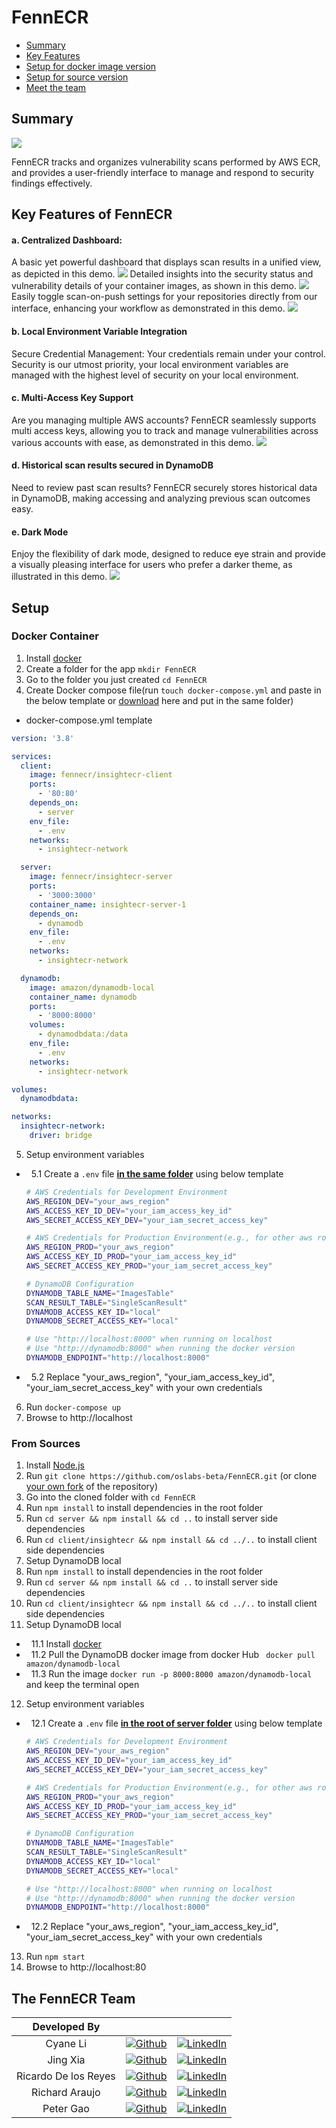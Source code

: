 # FennECR

- [Summary](#summary)
- [Key Features](#key-features-of-fennecr)
- [Setup for docker image version](#docker-container)
- [Setup for source version](#from-sources)
- [Meet the team](#the-fennecr-team)

## Summary

![](https://github.com/oslabs-beta/FennECR/blob/main/client/insightecr/Public/FennecrBanner.png?raw=true)

FennECR tracks and organizes vulnerability scans performed by AWS ECR, and provides a user-friendly interface to manage and respond to security findings effectively.

## Key Features of FennECR

#### a. Centralized Dashboard:

A basic yet powerful dashboard that displays scan results in a unified view, as depicted in this demo.
![](https://github.com/oslabs-beta/FennECR/blob/main/client/insightecr/Public/DashboardDemo.gif?raw=true)
Detailed insights into the security status and vulnerability details of your container images, as shown in this demo.
![](https://github.com/oslabs-beta/FennECR/blob/main/client/insightecr/Public/RepoAndImagDetailsDemo.gif?raw=true)
Easily toggle scan-on-push settings for your repositories directly from our interface, enhancing your workflow as demonstrated in this demo.
![](https://github.com/oslabs-beta/FennECR/blob/main/client/insightecr/Public/ScanOnPushDemo.gif?raw=true)

#### b. Local Environment Variable Integration

Secure Credential Management: Your credentials remain under your control. Security is our utmost priority, your local environment variables are managed with the highest level of security on your local environment.

#### c. Multi-Access Key Support

Are you managing multiple AWS accounts? FennECR seamlessly supports multi access keys, allowing you to track and manage vulnerabilities across various accounts with ease, as demonstrated in this demo.
![](https://github.com/oslabs-beta/FennECR/blob/main/client/insightecr/Public/AccountSwitchingDemo.gif?raw=true)

#### d. Historical scan results secured in DynamoDB

Need to review past scan results? FennECR securely stores historical data in DynamoDB, making accessing and analyzing previous scan outcomes easy.

#### e. Dark Mode

Enjoy the flexibility of dark mode, designed to reduce eye strain and provide a visually pleasing interface for users who prefer a darker theme, as illustrated in this demo.
![](https://github.com/oslabs-beta/FennECR/blob/main/client/insightecr/Public/DarkModeDemo.gif?raw=true)

## Setup

### Docker Container

1. Install [docker](https://www.docker.com/)
2. Create a folder for the app `mkdir FennECR`
3. Go to the folder you just created `cd FennECR`
4. Create Docker compose file(run `touch docker-compose.yml` and paste in the below template or [download](https://github.com/oslabs-beta/FennECR/raw/main/docker-compose.yml) here and put in the same folder)

- docker-compose.yml template

```yml
version: '3.8'

services:
  client:
    image: fennecr/insightecr-client
    ports:
      - '80:80'
    depends_on:
      - server
    env_file:
      - .env
    networks:
      - insightecr-network

  server:
    image: fennecr/insightecr-server
    ports:
      - '3000:3000'
    container_name: insightecr-server-1
    depends_on:
      - dynamodb
    env_file:
      - .env
    networks:
      - insightecr-network

  dynamodb:
    image: amazon/dynamodb-local
    container_name: dynamodb
    ports:
      - '8000:8000'
    volumes:
      - dynamodbdata:/data
    env_file:
      - .env
    networks:
      - insightecr-network

volumes:
  dynamodbdata:

networks:
  insightecr-network:
    driver: bridge
```

5. Setup environment variables

- &nbsp; 5.1 Create a `.env` file <strong><u>in the same folder</u></strong> using below template

  ```sh
  # AWS Credentials for Development Environment
  AWS_REGION_DEV="your_aws_region"
  AWS_ACCESS_KEY_ID_DEV="your_iam_access_key_id"
  AWS_SECRET_ACCESS_KEY_DEV="your_iam_secret_access_key"

  # AWS Credentials for Production Environment(e.g., for other aws roles or accounts, you can replace DEV or PROD with other string)
  AWS_REGION_PROD="your_aws_region"
  AWS_ACCESS_KEY_ID_PROD="your_iam_access_key_id"
  AWS_SECRET_ACCESS_KEY_PROD="your_iam_secret_access_key"

  # DynamoDB Configuration
  DYNAMODB_TABLE_NAME="ImagesTable"
  SCAN_RESULT_TABLE="SingleScanResult"
  DYNAMODB_ACCESS_KEY_ID="local"
  DYNAMODB_SECRET_ACCESS_KEY="local"

  # Use "http://localhost:8000" when running on localhost
  # Use "http://dynamodb:8000" when running the docker version
  DYNAMODB_ENDPOINT="http://localhost:8000"
  ```

- &nbsp; 5.2 Replace "your_aws_region", "your_iam_access_key_id", "your_iam_secret_access_key" with your own credentials

6. Run `docker-compose up`
7. Browse to http://localhost

### From Sources

1. Install [Node.js](https://nodejs.org/en/download/package-manager)
2. Run `git clone https://github.com/oslabs-beta/FennECR.git` (or clone [your own fork](https://github.com/oslabs-beta/FennECR/fork) of the repository)
3. Go into the cloned folder with `cd FennECR`
4. Run `npm install` to install dependencies in the root folder
5. Run `cd server && npm install && cd ..` to install server side dependencies
6. Run `cd client/insightecr && npm install && cd ../..` to install client side dependencies
7. Setup DynamoDB local
8. Run `npm install` to install dependencies in the root folder
9. Run `cd server && npm install && cd ..` to install server side dependencies
10. Run `cd client/insightecr && npm install && cd ../..` to install client side dependencies
11. Setup DynamoDB local

- &nbsp; 11.1 Install [docker](https://www.docker.com/)
- &nbsp; 11.2 Pull the DynamoDB docker image from docker Hub ` docker pull amazon/dynamodb-local`
- &nbsp; 11.3 Run the image `docker run -p 8000:8000 amazon/dynamodb-local` and keep the terminal open

12. Setup environment variables

- &nbsp; 12.1 Create a `.env` file <strong><u>in the root of server folder</u></strong> using below template

  ```sh
  # AWS Credentials for Development Environment
  AWS_REGION_DEV="your_aws_region"
  AWS_ACCESS_KEY_ID_DEV="your_iam_access_key_id"
  AWS_SECRET_ACCESS_KEY_DEV="your_iam_secret_access_key"

  # AWS Credentials for Production Environment(e.g., for other aws roles or accounts, you can replace DEV or PROD with other string)
  AWS_REGION_PROD="your_aws_region"
  AWS_ACCESS_KEY_ID_PROD="your_iam_access_key_id"
  AWS_SECRET_ACCESS_KEY_PROD="your_iam_secret_access_key"

  # DynamoDB Configuration
  DYNAMODB_TABLE_NAME="ImagesTable"
  SCAN_RESULT_TABLE="SingleScanResult"
  DYNAMODB_ACCESS_KEY_ID="local"
  DYNAMODB_SECRET_ACCESS_KEY="local"

  # Use "http://localhost:8000" when running on localhost
  # Use "http://dynamodb:8000" when running the docker version
  DYNAMODB_ENDPOINT="http://localhost:8000"
  ```

- &nbsp; 12.2 Replace "your_aws_region", "your_iam_access_key_id", "your_iam_secret_access_key" with your own credentials

13. Run `npm start`
14. Browse to http://localhost:80

## The FennECR Team

|     Developed By     |                                                                                                                                               |                                                                                                                                               |
| :------------------: | :-------------------------------------------------------------------------------------------------------------------------------------------: | :-------------------------------------------------------------------------------------------------------------------------------------------: |
|       Cyane Li       |   [![Github](https://img.shields.io/badge/github-%23121011.svg?style=for-the-badge&logo=github&logoColor=white)](https://github.com/CyaneL)   |      [![LinkedIn](https://img.shields.io/badge/LinkedIn-%230077B5.svg?logo=linkedin&logoColor=white)](https://www.linkedin.com/in/q-li/)      |
|       Jing Xia       |   [![Github](https://img.shields.io/badge/github-%23121011.svg?style=for-the-badge&logo=github&logoColor=white)](https://github.com/jxia03)   |    [![LinkedIn](https://img.shields.io/badge/LinkedIn-%230077B5.svg?logo=linkedin&logoColor=white)](https://www.linkedin.com/in/jingxia03)    |
| Ricardo De los Reyes |  [![Github](https://img.shields.io/badge/github-%23121011.svg?style=for-the-badge&logo=github&logoColor=white)](https://github.com/rickyd88)  |   [![LinkedIn](https://img.shields.io/badge/LinkedIn-%230077B5.svg?logo=linkedin&logoColor=white)](https://www.linkedin.com/in/ricardodlr)    |
|    Richard Araujo    |   [![Github](https://img.shields.io/badge/github-%23121011.svg?style=for-the-badge&logo=github&logoColor=white)](https://github.com/rcad14)   | [![LinkedIn](https://img.shields.io/badge/LinkedIn-%230077B5.svg?logo=linkedin&logoColor=white)](https://www.linkedin.com/in/richard-araujo/) |
|      Peter Gao       | [![Github](https://img.shields.io/badge/github-%23121011.svg?style=for-the-badge&logo=github&logoColor=white)](https://github.com/petergaoxl) |  [![LinkedIn](https://img.shields.io/badge/LinkedIn-%230077B5.svg?logo=linkedin&logoColor=white)](https://www.linkedin.com/in/xiaolei-gao/)   |
